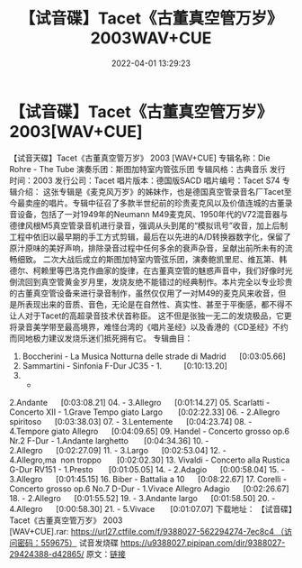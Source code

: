 ﻿---
title: 【试音碟】Tacet《古董真空管万岁》2003WAV+CUE
date: 2022-04-01 13:29:23
categories: 试音碟、非卖品、发烧碟
tags: 纯音雅乐
---
# 【试音碟】Tacet《古董真空管万岁》2003[WAV+CUE]

【试音天碟】Tacet《古董真空管万岁》 2003
[WAV+CUE]
专辑名称：Die Rohre - The
Tube
演奏乐团：斯图加特室内管弦乐团
专辑风格：古典音乐
发行时间：2003
发行公司：Tacet
唱片版本：德国版SACD
唱片编号：Tacet S74
专辑介绍：
这张专辑是《麦克风万岁》的姊妹作，也是德国真空管录音名厂Tacet至今最卖座的唱片。专辑中征召了多款半世纪前的珍贵麦克风以及价值连城的古董录音设备，包括了一对1949年的Neumann
M49麦克风、1950年代的V72混音器与德律风根M5真空管录音机进行录音，强调从头到尾的“模拟讯号”收音，加上后制工程中依旧以最早期的手工方式剪辑，最后在以先进的A/D转换器数字化，保留了原汁原味的美好声响，排除录音过程中任何多余的衰声杂音，呈献出前所未有的流畅细致。
二次大战后成立的斯图加特室内管弦乐团，演奏鲍凯里尼、维瓦第、韩德尔、柯赖里等巴洛克作曲家的旋律，在古董真空管的魅惑声音中，我们好像时光倒流回到真空管黄金岁月里，发烧友绝不能错过的经典制作。本片完全以专业珍贵的古董真空管设备来进行录音制作，虽然仅仅用了一对M49的麦克风来收音，但是所表现出来的音质、音色，无论是在自然性、真实性、甚至于平衡感，都不得不让人对于Tacet的高超录音技术伏首称臣。
这不但是张独一无二的发烧极品，它更将录音美学带至最高境界，难怪台湾的《唱片圣经》以及香港的《CD圣经》不约而同地极力建议发烧乐迷们抵死拥有它。
专辑曲目：
01. Boccherini - La Musica
Notturna delle strade di Madrid      [0:03:05.66]
02. Sammartini - Sinfonia
F-Dur JC35 - 1.          [0:10:13.20]
03. -
2.Andante      [0:03:08.21]
04. -
3.Allegro      [0:01:14.27]
05. Scarlatti - Concerto
XII - 1.Grave Tempo giato Largo       [0:02:22.33]
06. - 2.Allegro
spiritoso      [0:03:38.03]
07. -
3.Lentemente      [0:04:23.74]
08. - 4.Tempore giato
Allegro      [0:04:09.65]
09. Handel - Concerto
grosso op.6 Nr.2 F-Dur - 1.Andante
larghetto       [0:04:34.36]
10. -
2.Allegro      [0:02:27.09]
11. -
3.Largo      [0:02:53.04]
12. -
4.Allegro,ma  non troppo       [0:02:02.30]
13. Vivaldi - Concerto alla
Rustica G-Dur RV151 - 1.Presto       [0:01:05.05]
14. -
2.Adagio      [0:00:58.04]
15. -
3.Allegro      [0:01:45.15]
16. Biber - Battalia a
10      [0:08:22.67]
17. Corelli - Concerto
grosso op.6 No.7 D-Dur - 1.Vivace Allegro
Adagio      [0:02:26.67]
18. -
2.Allegro      [0:01:55.52]
19. - 3.Andante
largo      [0:01:58.50]
20. -
4.Allegro      [0:00:58.30]
21. -
5.Vivace       [0:01:07.07]
下载地址：
【试音碟】Tacet《古董真空管万岁》 2003 [WAV+CUE].rar: https://url27.ctfile.com/f/9388027-562294274-7ec8c4 （访问密码：559675）
试音发烧碟
https://u9388027.pipipan.com/dir/9388027-29424388-d42865/
原文：[链接](https://blog.sina.com.cn/s/blog_1647c7e7601030wgr.html)